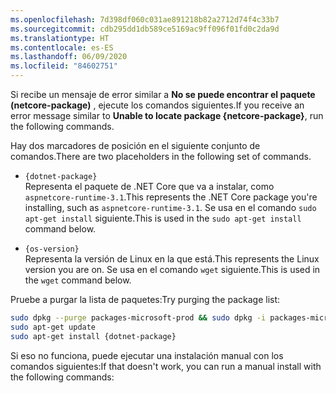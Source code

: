 ```yaml
---
ms.openlocfilehash: 7d398df060c031ae891218b82a2712d74f4c33b7
ms.sourcegitcommit: cdb295dd1db589ce5169ac9ff096f01fd0c2da9d
ms.translationtype: HT
ms.contentlocale: es-ES
ms.lasthandoff: 06/09/2020
ms.locfileid: "84602751"
---
```


<span data-ttu-id="1f97a-101">Si recibe un mensaje de error similar a **No se puede encontrar el paquete (netcore-package)** , ejecute los comandos siguientes.</span><span class="sxs-lookup"><span data-stu-id="1f97a-101">If you receive an error message similar to **Unable to locate package {netcore-package}**, run the following commands.</span></span>

<span data-ttu-id="1f97a-102">Hay dos marcadores de posición en el siguiente conjunto de comandos.</span><span class="sxs-lookup"><span data-stu-id="1f97a-102">There are two placeholders in the following set of commands.</span></span>

- `{dotnet-package}`\
<span data-ttu-id="1f97a-103">Representa el paquete de .NET Core que va a instalar, como `aspnetcore-runtime-3.1`.</span><span class="sxs-lookup"><span data-stu-id="1f97a-103">This represents the .NET Core package you're installing, such as `aspnetcore-runtime-3.1`.</span></span> <span data-ttu-id="1f97a-104">Se usa en el comando `sudo apt-get install` siguiente.</span><span class="sxs-lookup"><span data-stu-id="1f97a-104">This is used in the `sudo apt-get install` command below.</span></span>

- `{os-version}`\
<span data-ttu-id="1f97a-105">Representa la versión de Linux en la que está.</span><span class="sxs-lookup"><span data-stu-id="1f97a-105">This represents the Linux version you are on.</span></span> <span data-ttu-id="1f97a-106">Se usa en el comando `wget` siguiente.</span><span class="sxs-lookup"><span data-stu-id="1f97a-106">This is used in the `wget` command below.</span></span>

<span data-ttu-id="1f97a-107">Pruebe a purgar la lista de paquetes:</span><span class="sxs-lookup"><span data-stu-id="1f97a-107">Try purging the package list:</span></span>

```bash
sudo dpkg --purge packages-microsoft-prod && sudo dpkg -i packages-microsoft-prod.deb
sudo apt-get update
sudo apt-get install {dotnet-package}
```

<span data-ttu-id="1f97a-108">Si eso no funciona, puede ejecutar una instalación manual con los comandos siguientes:</span><span class="sxs-lookup"><span data-stu-id="1f97a-108">If that doesn't work, you can run a manual install with the following commands:</span></span>
